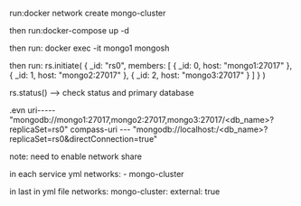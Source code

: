 run:docker network create mongo-cluster

then run:docker-compose up -d

then run: docker exec -it mongo1 mongosh


then run: rs.initiate(
  {
    _id: "rs0",
    members: [
      { _id: 0, host: "mongo1:27017" },
      { _id: 1, host: "mongo2:27017" },
      { _id: 2, host: "mongo3:27017" }
    ]
  }
)

rs.status() --> check status and primary database



.evn uri----- "mongodb://mongo1:27017,mongo2:27017,mongo3:27017/<db_name>?replicaSet=rs0"
compass-uri --- "mongodb://localhost:<primary-port>/<db_name>?replicaSet=rs0&directConnection=true"


note: need to enable network share

in each service yml
 networks:
      - mongo-cluster

in last in yml file
  networks:
    mongo-cluster:
      external: true
